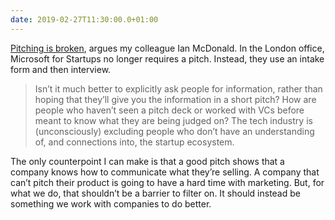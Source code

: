 ```yaml
---
date: 2019-02-27T11:30:00.0+01:00
---
```


[Pitching is broken](https://sifted.eu/articles/pitching-process-broken-microsoft-for-startups/), argues my colleague Ian McDonald. In the London office, Microsoft for Startups no longer requires a pitch. Instead, they use an intake form and then interview.

> Isn’t it much better to explicitly ask people for information, rather than hoping that they’ll give you the information in a short pitch? How are people who haven’t seen a pitch deck or worked with VCs before meant to know what they are being judged on? The tech industry is (unconsciously) excluding people who don’t have an understanding of, and connections into, the startup ecosystem. 

The only counterpoint I can make is that a good pitch shows that a company knows how to communicate what they’re selling. A company that can’t pitch their product is going to have a hard time with marketing. But, for what we do, that shouldn’t be a barrier to filter on. It should instead be something we work with companies to do better.